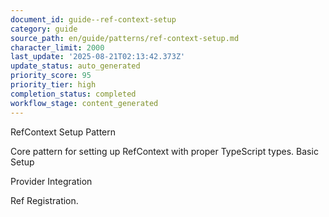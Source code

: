 ```yaml
---
document_id: guide--ref-context-setup
category: guide
source_path: en/guide/patterns/ref-context-setup.md
character_limit: 2000
last_update: '2025-08-21T02:13:42.373Z'
update_status: auto_generated
priority_score: 95
priority_tier: high
completion_status: completed
workflow_stage: content_generated
---
```

RefContext Setup Pattern

Core pattern for setting up RefContext with proper TypeScript types. Basic Setup

Provider Integration

Ref Registration.
